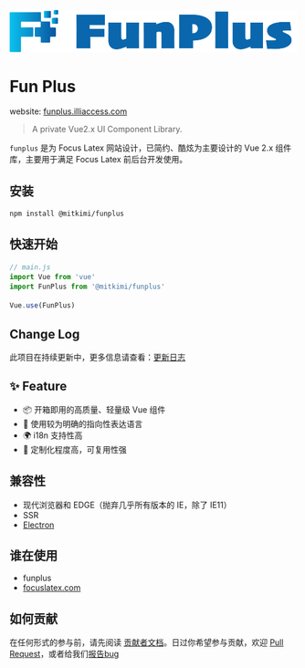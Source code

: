 ![Fun Plus](https://github.com/mitkimi/funplus/blob/master/examples/assets/images/logo.png?raw=true)
# Fun Plus

website: [funplus.illiaccess.com](https://funplus.illiaccess.com)

> A private Vue2.x UI Component Library.

`funplus` 是为 Focus Latex 网站设计，已简约、酷炫为主要设计的 Vue 2.x 组件库，主要用于满足 Focus Latex 前后台开发使用。

## 安装
```bash
npm install @mitkimi/funplus
```

## 快速开始
```javascript
// main.js
import Vue from 'vue'
import FunPlus from '@mitkimi/funplus'

Vue.use(FunPlus)
```

## Change Log
此项目在持续更新中，更多信息请查看：[更新日志](https://funplus.illiaccess.com/#/document/changelog)

## ✨ Feature
- 📦 开箱即用的高质量、轻量级 Vue 组件
- 🌈 使用较为明确的指向性表达语言
- 🌍 i18n 支持性高
- 🔑 定制化程度高，可复用性强

## 兼容性
- 现代浏览器和 EDGE（抛弃几乎所有版本的 IE，除了 IE11）
- SSR
- [Electron](https://www.electronjs.org/)

## 谁在使用
- funplus
- [focuslatex.com](https://focuslatex.com)

## 如何贡献
在任何形式的参与前，请先阅读 [贡献者文档](https://funplus.illiaccess.com/#/document/contributing)。日过你希望参与贡献，欢迎 [Pull Request](https://github.com/mitkimi/funplus/pulls)，或者给我们[报告bug](https://github.com/mitkimi/funplus/issues)

